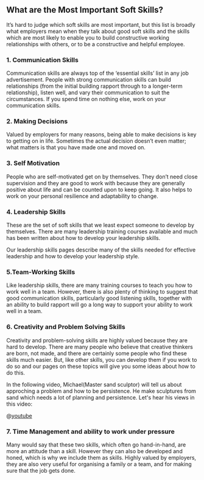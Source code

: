 ## What are the Most Important Soft Skills?

 
It’s hard to judge which soft skills are most important, but this list is broadly what employers mean when they talk about good soft skills and the skills which are most likely to enable you to build constructive working relationships with others, or to be a constructive and helpful employee.

### 1. Communication Skills

Communication skills are always top of the ‘essential skills’ list in any job advertisement. People with strong communication skills can build relationships (from the initial building rapport through to a longer-term relationship), listen well, and vary their communication to suit the circumstances.
If you spend time on nothing else, work on your communication skills.

### 2. Making Decisions

Valued by employers for many reasons, being able to make decisions is key to getting on in life. Sometimes the actual decision doesn’t even matter; what matters is that you have made one and moved on.
### 3. Self Motivation

People who are self-motivated get on by themselves. They don’t need close supervision and they are good to work with because they are generally positive about life and can be counted upon to keep going. It also helps to work on your personal resilience and adaptability to change.
### 4. Leadership Skills

These are the set of soft skills that we least expect someone to develop by themselves. There are many leadership training courses available and much has been written about how to develop your leadership skills.

Our leadership skills pages describe many of the skills needed for effective leadership and how to develop your leadership style.
### 5.Team-Working Skills

Like leadership skills, there are many training courses to teach you how to work well in a team. However, there is also plenty of thinking to suggest that good communication skills, particularly good listening skills, together with an ability to build rapport will go a long way to support your ability to work well in a team.
### 6. Creativity and Problem Solving Skills

Creativity and problem-solving skills are highly valued because they are hard to develop. There are many people who believe that creative thinkers are born, not made, and there are certainly some people who find these skills much easier. But, like other skills, you can develop them if you work to do so and our pages on these topics will give you some ideas about how to do this.

In the following video, Michael(Master sand sculptor) will tell us about approching a problem and how to be persistence. He make sculptures from sand which needs a lot of planning and persistence. Let's hear his views in this video:

@[youtube](eZqKqI8AvnA)

### 7. Time Management and ability to work under pressure

Many would say that these two skills, which often go hand-in-hand, are more an attitude than a skill. However they can also be developed and honed, which is why we include them as skills. Highly valued by employers, they are also very useful for organising a family or a team, and for making sure that the job gets done.

